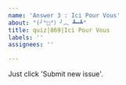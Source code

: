 ```yaml
---
name: 'Answer 3 : Ici Pour Vous'
about: "(╯°□°）╯︵ ┻━┻"
title: quiz|869|Ici Pour Vous
labels: ''
assignees: ''

---
```


Just click 'Submit new issue'.
